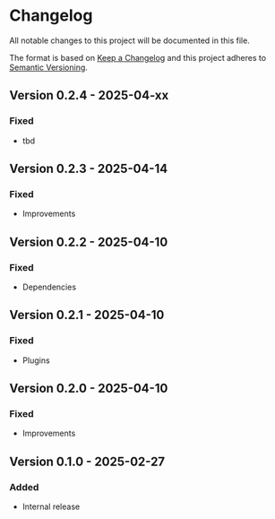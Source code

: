 # Changelog

All notable changes to this project will be documented in this file.

The format is based on [Keep a Changelog](http://keepachangelog.com/en/1.0.0/)
and this project adheres to [Semantic Versioning](http://semver.org/spec/v2.0.0.html).

## Version 0.2.4 - 2025-04-xx

### Fixed

- tbd

## Version 0.2.3 - 2025-04-14

### Fixed

- Improvements

## Version 0.2.2 - 2025-04-10

### Fixed

- Dependencies

## Version 0.2.1 - 2025-04-10

### Fixed

- Plugins

## Version 0.2.0 - 2025-04-10

### Fixed

- Improvements

## Version 0.1.0 - 2025-02-27

### Added

- Internal release
